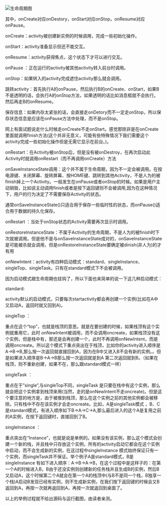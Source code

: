 ﻿
​​![生命周期图](https://img-blog.csdn.net/20170707175214852?watermark/2/text/aHR0cDovL2Jsb2cuY3Nkbi5uZXQvbGNfbWlhbw==/font/5a6L5L2T/fontsize/400/fill/I0JBQkFCMA==/dissolve/70/gravity/Center)


其中，onCreate对应onDestory，onStart对应onStop，onResume对应onPause。





onCreate：activity被创建新实例的时候调用，完成一些初始化操作。



onStart：activity准备显示但还不能交互。



onResume：activity获得焦点，这个状态下才可以进行交互。



onPause ：正在运行的activity被其他activity转入前台时调用。



onStop：如果转入的activity完成遮住activity那么就会调用。



跳转activity：首先执行A的onPause，然后执行B的onCreate、onStart，如果B不是透明的话，会执行A的onStop方法，如果透明的话比如消息框就不会执行。然后再走B的onResume。



保存信息：如果内存太紧张的话，会直接走onDetory而不一定走onStop，所以保存状态信息是应该在onPause方法中处理，而不是onStop。



网上有面试题说走什么时候走onCreate不走onStart。感觉那除非是在onCreate里面就调用finish方法(这个并非无意义，可能有些特殊情况下我们需要这个activity完成一些初始化操作但是无需它显示在前台。)。



onRestart：在Activity被onStop后，但是没有被onDestroy，在再次启动此Activity时就调用onRestart（而不再调用onCreate）方法



onSaveInstanceState调用：这个并不属于生命周期，因为不一定会被调用。在按电源键、关闭屏幕、旋转屏幕、按HOME键、跳转到其他Activity，不是人为的被finish掉上一个Activity。一般发生在onPause或者onStop的时候。如果是用户主动销毁，比如说主动调用finish或者是按下返回键则不会被调用,因为在这种情况下，用户的行为决定了不需要保存Activity的状态。



通常onSaveInstanceState()只适合用于保存一些临时性的状态，而onPause()适合用于数据的持久化保存。



onRestart ：当处于onStop状态的Activity需要再次显示时调用。



onRestoreInstanceState：不属于Activity的生命周期，不是人为的被finish时下次就被调用。但是他不是与onSaveInstanceState成对的，onSaveInstanceState是可能被杀就会调用，但是onRestoreInstanceState要确定被dinish(非人为)的才有用



onNewIntent：activity有四种启动模式：standard、singleInstance、singleTop、singleTask。只有在standard模式下不会被调用。





因为启动模式跟生命周期也挂钩了，所以下面也来简单的说一下这几种启动模式：

standard:

activity默认的启动模式，只要每次startactivity都会再创建一个实例(比如在A中又启动A，返回时就又回到A)。

singleTop ：

重点在这个“top”，也就是栈顶的意思。就是在要创建的时候，如果栈顶有这个实例就重用它，此时 onNewIntent被调用，而不会调用oncreate，如果栈顶没有这个实例，但是栈中有，那还是会再创建一个，此时不再调用onNewIntent，而是调用oncreate。所以这个模式下重点突出在于栈顶，比如你的activity进入顺序是A->B->B,那么按一次返回就直接回到A，因为在B中又进入B不会有新的实例。。但是如果进入顺序是B->A->B那么按一次返回就是到A 第二次返回就到B。（如果在栈顶，则不重新创建，如果不在，那么跟standard模式一样）

singleTask  ：

重点在于”single”,与singleTop不同，singleTask  是只要在栈中有这个实例，那么就会把这个实例拿到栈顶来用(当然，走的是onNewIntent不走oncreate)。但是这个要注意的地方是，由于被推到栈顶，那么在这个实例之前的其他实例都会被移除。只有栈中不存在该实例才会走oncreate。比如，A是singleTask模式 ，B、C是standard模式，有进入顺序如下B->A->C->A,那么最后进入的这个A是复用之前的A实例，在按下返回键时，直接回到了B。

singleInstance  ：

重点突出在“Instance”，也就是说是单例的。如果没有该实例，那么这个模式会创建一个新的栈，并且栈中只存放这个实例，所有的activity启动它都会在这个实例中启动，而不会生成新的实例，在这过程中singleInstance  模式始终保证只有一个实例，而singleTask并不保证。举个例子A是standard模式，B是singleInstance  有如下进入顺序：A->B->A->B，在这个过程中是这样子的：在第一个A的时候进入B，B由于还没实例则创建新的任务栈并且生成B的实例，然后B又启动A，这个时候第二个A就会在第一个A的栈顶中(与B不是同一个栈，B独享一个栈)A启动B发现已经有实例，则不生成新实例，在我们按下返回键的时候会又B返回到A，再按一次就再返回到A，再按一次就返回到桌面了。



以上的举例过程就不给出源码与运行截图，由读者亲测。





